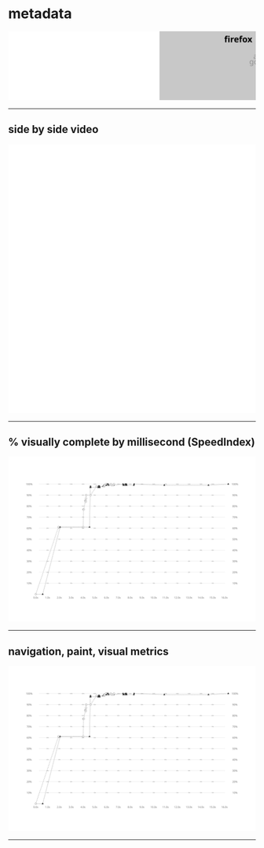 
# metadata
![test and device metadata](../resources/2025-07-02-android-15-ptablet-rocker_sk_x_metadata.svg)

---

## side by side video
![side by side video of firefox by chrome](../resources/2025-07-02-android-15-ptablet-rocker_sk_x_video.svg)

---

## % visually complete by millisecond (SpeedIndex)
![line chart of percent visually complete SpeedIndex metric](../resources/2025-07-02-android-15-ptablet-rocker_sk_x_line_graph.svg)

---

## navigation, paint, visual metrics
![line chart of percent visually complete SpeedIndex metric](../resources/2025-07-02-android-15-ptablet-rocker_sk_x_line_graph.svg)

---
